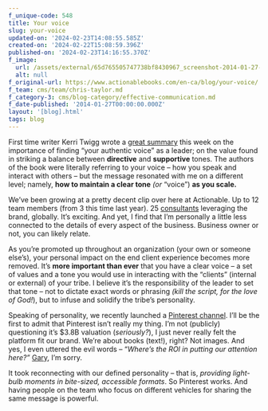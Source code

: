```yaml
---
f_unique-code: 548
title: Your voice
slug: your-voice
updated-on: '2024-02-23T14:08:55.585Z'
created-on: '2024-02-22T15:08:59.396Z'
published-on: '2024-02-23T14:16:55.370Z'
f_image:
  url: /assets/external/65d765505747738bf8430967_screenshot-2014-01-27-18.51.57.png
  alt: null
f_original-url: https://www.actionablebooks.com/en-ca/blog/your-voice/
f_team: cms/team/chris-taylor.md
f_category-3: cms/blog-category/effective-communication.md
f_date-published: '2014-01-27T00:00:00.000Z'
layout: '[blog].html'
tags: blog
---
```


First time writer Kerri Twigg wrote a [great summary](https://www.actionablebooks.com/summaries/own-the-room/) this week on the importance of finding “your authentic voice” as a leader; on the value found in striking a balance between **directive** and **supportive** tones. The authors of the book were literally referring to your voice – how you speak and interact with others – but the message resonated with me on a different level; namely, **how to maintain a clear tone** _(or_ “voice”) **as you scale.**

We’ve been growing at a pretty decent clip over here at Actionable. Up to 12 team members (from 3 this time last year). 25 [consultants](https://www.actionablebooks.com/consultants/) leveraging the brand, globally. It’s exciting. And yet, I find that I’m personally a little less connected to the details of every aspect of the business. Business owner or not, you can likely relate.

As you’re promoted up throughout an organization (your own or someone else’s), your personal impact on the end client experience becomes more removed. It’s **more important than ever** that you have a clear voice – a set of values and a tone you would use in interacting with the “clients” (internal or external) of your tribe. I believe it’s the responsibility of the leader to set that tone – not to dictate exact words or phrasing _(kill the script, for the love of God!_), but to infuse and solidify the tribe’s personality.

Speaking of personality, we recently launched a [Pinterest channel](http://pinterest.com/actionablebooks). I’ll be the first to admit that Pinterest isn’t really my thing. I’m not (publicly) questioning it’s $3.8B valuation (_seriously?_), I just never really felt the platform fit our brand. We’re about books (text!), right? Not images. And yes, I even uttered the evil words – “_Where’s the ROI in putting our attention here?”_ [Gary](http://www.youtube.com/watch?v=xZY5b85KoOU), I’m sorry.

It took reconnecting with our defined personality – that is, _providing light-bulb moments in bite-sized, accessible formats_. So Pinterest works. And having people on the team who focus on different vehicles for sharing the same message is powerful.
